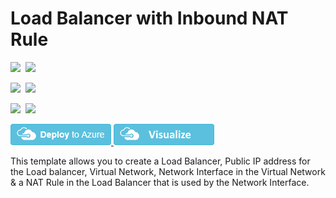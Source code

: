 # Load Balancer with Inbound NAT Rule

<IMG SRC="https://azurequickstartsservice.blob.core.windows.net/badges/101-loadbalancer-with-nat-rule/PublicLastTestDate.svg" />&nbsp;
<IMG SRC="https://azurequickstartsservice.blob.core.windows.net/badges/101-loadbalancer-with-nat-rule/PublicDeployment.svg" />&nbsp;

<IMG SRC="https://azurequickstartsservice.blob.core.windows.net/badges/101-loadbalancer-with-nat-rule/FairfaxLastTestDate.svg" />&nbsp;
<IMG SRC="https://azurequickstartsservice.blob.core.windows.net/badges/101-loadbalancer-with-nat-rule/FairfaxDeployment.svg" />&nbsp;

<IMG SRC="https://azurequickstartsservice.blob.core.windows.net/badges/101-loadbalancer-with-nat-rule/BestPracticeResult.svg" />&nbsp;
<IMG SRC="https://azurequickstartsservice.blob.core.windows.net/badges/101-loadbalancer-with-nat-rule/CredScanResult.svg" />&nbsp;

<a href="https://portal.azure.com/#create/Microsoft.Template/uri/https%3A%2F%2Fraw.githubusercontent.com%2FAzure%2Fazure-quickstart-templates%2Fmaster%2F101-loadbalancer-with-nat-rule%2Fazuredeploy.json" target="_blank">
    <img src="https://raw.githubusercontent.com/Azure/azure-quickstart-templates/master/1-CONTRIBUTION-GUIDE/images/deploytoazure.png"/>
</a>
<a href="http://armviz.io/#/?load=https%3A%2F%2Fraw.githubusercontent.com%2FAzure%2Fazure-quickstart-templates%2Fmaster%2F101-loadbalancer-with-nat-rule%2Fazuredeploy.json" target="_blank">
    <img src="https://raw.githubusercontent.com/Azure/azure-quickstart-templates/master/1-CONTRIBUTION-GUIDE/images/visualizebutton.png"/>
</a>

This template allows you to create a Load Balancer, Public IP address for the Load balancer, Virtual Network, Network Interface in the Virtual Network & a NAT Rule in the Load Balancer that is used by the Network Interface.

